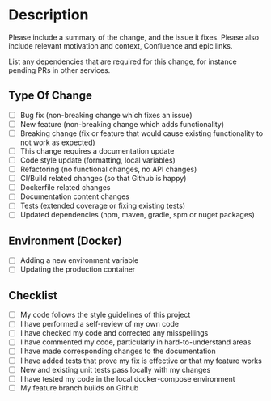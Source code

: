 # Description

Please include a summary of the change, and the issue it fixes. Please also
include relevant motivation and context, Confluence and epic links.

List any dependencies that are required for this change, for instance pending
PRs in other services.

## Type Of Change

- [ ] Bug fix (non-breaking change which fixes an issue)
- [ ] New feature (non-breaking change which adds functionality)
- [ ] Breaking change (fix or feature that would cause existing functionality
to not work as expected)
- [ ] This change requires a documentation update
- [ ] Code style update (formatting, local variables)
- [ ] Refactoring (no functional changes, no API changes)
- [ ] CI/Build related changes (so that Github is happy)
- [ ] Dockerfile related changes
- [ ] Documentation content changes
- [ ] Tests (extended coverage or fixing existing tests)
- [ ] Updated dependencies (npm, maven, gradle, spm or nuget packages)

## Environment (Docker)

- [ ] Adding a new environment variable
- [ ] Updating the production container

## Checklist

- [ ] My code follows the style guidelines of this project
- [ ] I have performed a self-review of my own code
- [ ] I have checked my code and corrected any misspellings
- [ ] I have commented my code, particularly in hard-to-understand areas
- [ ] I have made corresponding changes to the documentation
- [ ] I have added tests that prove my fix is effective or that my feature works
- [ ] New and existing unit tests pass locally with my changes
- [ ] I have tested my code in the local docker-compose environment
- [ ] My feature branch builds on Github
